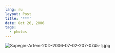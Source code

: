 ```yaml
---
lang: ru
layout: Post
title: '***'
date: Oct 26, 2006
tags:
  - photos
---
```


![Sapegin-Artem-20D-2006-07-02-207-0745-lj.jpg](upload://Sapegin-Artem-20D-2006-07-02-207-0745-lj.jpg)
